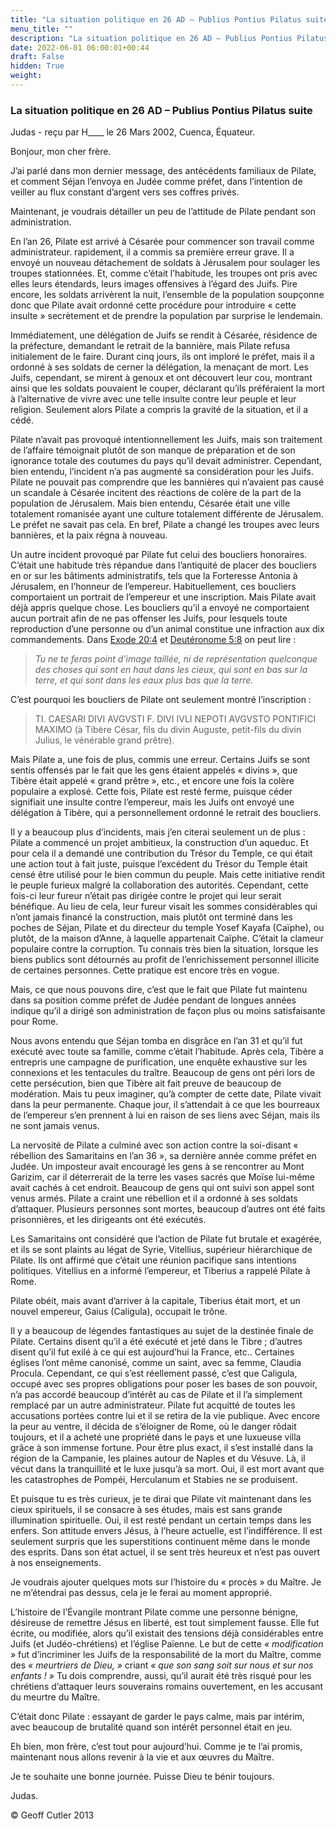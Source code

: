 ```yaml
---
title: "La situation politique en 26 AD – Publius Pontius Pilatus suite"
menu_title: ""
description: "La situation politique en 26 AD – Publius Pontius Pilatus suite"
date: 2022-06-01 06:00:01+00:44
draft: False
hidden: True
weight:
---
```

### La situation politique en 26 AD – Publius Pontius Pilatus suite

Judas - reçu par H____ le 26 Mars 2002, Cuenca, Équateur.

Bonjour, mon cher frère.

J’ai parlé dans mon dernier message, des antécédents familiaux de Pilate, et comment Séjan l’envoya en Judée comme préfet, dans l’intention de veiller au flux constant d’argent vers ses coffres privés.

Maintenant, je voudrais détailler un peu de l’attitude de Pilate pendant son administration.

En l’an 26, Pilate est arrivé à Césarée pour commencer son travail comme administrateur. rapidement, il a commis sa première erreur grave. Il a envoyé un nouveau détachement de soldats à Jérusalem pour soulager les troupes stationnées. Et, comme c’était l’habitude, les troupes ont pris avec elles leurs étendards, leurs images offensives à l’égard des Juifs. Pire encore, les soldats arrivèrent la nuit, l’ensemble de la population soupçonne donc que Pilate avait ordonné cette procédure pour introduire « cette insulte » secrètement et de prendre la population par surprise le lendemain.

Immédiatement, une délégation de Juifs se rendit à Césarée, résidence de la préfecture, demandant le retrait de la bannière, mais Pilate refusa initialement de le faire. Durant cinq jours, ils ont imploré le préfet, mais il a ordonné à ses soldats de cerner la délégation, la menaçant de mort. Les Juifs, cependant, se mirent à genoux et ont découvert leur cou, montrant ainsi que les soldats pouvaient le couper, déclarant qu’ils préféraient la mort à l’alternative de vivre avec une telle insulte contre leur peuple et leur religion. Seulement alors Pilate a compris la gravité de la situation, et il a cédé.

Pilate n’avait pas provoqué intentionnellement les Juifs, mais son traitement de l’affaire témoignait plutôt de son manque de préparation et de son ignorance totale des coutumes du pays qu’il devait administrer. Cependant, bien entendu, l’incident n’a pas augmenté sa considération pour les Juifs. Pilate ne pouvait pas comprendre que les bannières qui n’avaient pas causé un scandale à Césarée incitent des réactions de colère de la part de la population de Jérusalem. Mais bien entendu, Césarée était une ville totalement romanisée ayant une culture totalement différente de Jérusalem. Le préfet ne savait pas cela. En bref, Pilate a changé les troupes avec leurs bannières, et la paix régna à nouveau.

Un autre incident provoqué par Pilate fut celui des boucliers honoraires. C’était une habitude très répandue dans l’antiquité de placer des boucliers en or sur les bâtiments administratifs, tels que la Forteresse Antonia à Jérusalem, en l’honneur de l’empereur. Habituellement, ces boucliers comportaient un portrait de l’empereur et une inscription. Mais Pilate avait déjà appris quelque chose. Les boucliers qu’il a envoyé ne comportaient aucun portrait afin de ne pas offenser les Juifs, pour lesquels toute reproduction d’une personne ou d’un animal constitue une infraction aux dix commandements. Dans [Exode 20:4](https://saintebible.com/exodus/20-4.htm) et [Deutéronome 5:8](https://saintebible.com/deuteronomy/5-8.htm) on peut lire :

> *Tu ne te feras point d’image taillée, ni de représentation quelconque des choses qui sont en haut dans les cieux, qui sont en bas sur la terre, et qui sont dans les eaux plus bas que la terre.*

C’est pourquoi les boucliers de Pilate ont seulement montré l’inscription :

> TI. CAESARI DIVI AVGVSTI F. DIVI IVLI NEPOTI AVGVSTO PONTIFICI MAXIMO (à Tibère César, fils du divin Auguste, petit-fils du divin Julius, le vénérable grand prêtre).

Mais Pilate a, une fois de plus, commis une erreur. Certains Juifs se sont sentis offensés par le fait que les gens étaient appelés « divins », que Tibère était appelé « grand prêtre », etc., et encore une fois la colère populaire a explosé. Cette fois, Pilate est resté ferme, puisque céder signifiait une insulte contre l’empereur, mais les Juifs ont envoyé une délégation à Tibère, qui a personnellement ordonné le retrait des boucliers.

Il y a beaucoup plus d’incidents, mais j’en citerai seulement un de plus : Pilate a commencé un projet ambitieux, la construction d’un aqueduc. Et pour cela il a demandé une contribution du Trésor du Temple, ce qui était une action tout à fait juste, puisque l’excédent du Trésor du Temple était censé être utilisé pour le bien commun du peuple. Mais cette initiative rendit le peuple furieux malgré la collaboration des autorités. Cependant, cette fois-ci leur fureur n’était pas dirigée contre le projet qui leur serait bénéfique. Au lieu de cela, leur fureur visait les sommes considérables qui n’ont jamais financé la construction, mais plutôt ont terminé dans les poches de Séjan, Pilate et du directeur du temple Yosef Kayafa (Caïphe), ou plutôt, de la maison d’Anne, à laquelle appartenait Caïphe. C’était la clameur populaire contre la corruption. Tu connais très bien la situation, lorsque les biens publics sont détournés au profit  de l’enrichissement personnel illicite de certaines personnes. Cette pratique est encore très en vogue.

Mais, ce que nous pouvons dire, c’est que le fait que Pilate fut maintenu dans sa position comme préfet de Judée pendant de longues années indique qu’il a dirigé son administration de façon plus ou moins satisfaisante pour Rome.

Nous avons entendu que Séjan tomba en disgrâce en l’an 31 et qu’il fut exécuté avec toute sa famille, comme c’était l’habitude. Après cela, Tibère a entrepris une campagne de purification, une enquête exhaustive sur les connexions et les tentacules du traître. Beaucoup de gens ont péri lors de cette persécution, bien que Tibère ait fait preuve de beaucoup de modération. Mais tu peux imaginer, qu’à compter de cette date, Pilate vivait dans la peur permanente. Chaque jour, il s’attendait à ce que les bourreaux de l’empereur s’en prennent à lui en raison de ses liens avec Séjan, mais ils ne sont jamais venus.

La nervosité de Pilate a culminé avec son action contre la soi-disant « rébellion des Samaritains en l’an 36 », sa dernière année comme préfet en Judée. Un imposteur avait encouragé les gens à se rencontrer au Mont Garizim, car il déterrerait de la terre les vases sacrés que Moïse lui-même avait cachés à cet endroit. Beaucoup de gens qui ont suivi son appel sont venus armés. Pilate a craint une rébellion et il a ordonné à ses soldats d’attaquer. Plusieurs personnes sont mortes, beaucoup d’autres ont été faits prisonnières, et les dirigeants ont été exécutés.

Les Samaritains ont considéré que l’action de Pilate fut brutale et exagérée, et ils se sont plaints au légat de Syrie, Vitellius, supérieur hiérarchique de Pilate. Ils ont affirmé que c’était une réunion pacifique sans intentions politiques. Vitellius en a informé l’empereur, et Tiberius a rappelé Pilate à Rome.

Pilate obéit, mais avant d’arriver à la capitale, Tiberius était mort, et un nouvel empereur, Gaius (Caligula), occupait le trône.

Il y a beaucoup de légendes fantastiques au sujet de la destinée finale de Pilate. Certains disent qu’il a été exécuté et jeté dans le Tibre ; d’autres disent qu’il fut exilé à ce qui est aujourd’hui la France, etc.. Certaines églises l’ont même canonisé, comme un saint, avec sa femme, Claudia Procula. Cependant, ce qui s’est réellement passé, c’est que Caligula, occupé avec ses propres obligations pour poser les bases de son pouvoir, n’a pas accordé beaucoup d’intérêt au cas de Pilate et il l’a simplement remplacé par un autre administrateur. Pilate fut acquitté de toutes les accusations portées contre lui et il se retira de la vie publique. Avec encore la peur au ventre, il décida de s’éloigner de Rome, où le danger rôdait toujours, et il a acheté une propriété dans le pays et une luxueuse villa grâce à son immense fortune. Pour être plus exact, il s’est installé dans la région de la Campanie, les plaines autour de Naples et du Vésuve. Là, il vécut dans la tranquillité et le luxe jusqu’à sa mort. Oui, il est mort avant que les catastrophes de Pompéi, Herculanum et Stabies ne se produisent.

Et puisque tu es très curieux, je te dirai que Pilate vit maintenant dans les cieux spirituels, il se consacre à ses études, mais est sans grande illumination spirituelle. Oui, il est resté pendant un certain temps dans les enfers. Son attitude envers Jésus, à l’heure actuelle, est l’indifférence. Il est seulement surpris que les superstitions continuent même dans le monde des esprits. Dans son état actuel, il se sent très heureux et n’est pas ouvert à nos enseignements.

Je voudrais ajouter quelques mots sur l’histoire du « procès » du Maître. Je ne m’étendrai pas dessus, cela je le ferai au moment approprié.

L’histoire de l’Évangile montrant Pilate comme une personne bénigne, désireuse de remettre 
Jésus en liberté, est tout simplement fausse. Elle fut écrite, ou modifiée, alors qu’il existait des tensions déjà considérables entre Juifs (et Judéo-chrétiens) et l’église Païenne. Le but de cette *« modification »* fut d’incriminer les Juifs de la responsabilité de la mort du Maître, comme des *« meurtriers de Dieu, »* criant *« que son sang soit sur nous et sur nos enfants ! »* Tu dois comprendre, aussi, qu’il aurait été très risqué pour les chrétiens d’attaquer leurs souverains romains ouvertement, en les accusant du meurtre du Maître.

C’était donc Pilate : essayant de garder le pays calme, mais par intérim, avec beaucoup de  brutalité quand son intérêt personnel était en jeu.

Eh bien, mon frère, c’est tout pour aujourd’hui. Comme je te l’ai promis, maintenant nous allons revenir à la vie et aux œuvres du Maître.

Je te souhaite une bonne journée. Puisse Dieu te bénir toujours.

Judas.

© Geoff Cutler 2013